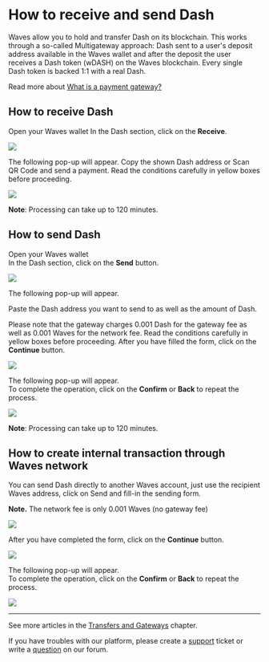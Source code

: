 # How to receive and send Dash

Waves allow you to hold and transfer Dash on its blockchain. This works through a so-called Multigateway approach: Dash sent to a user's deposit address available in the Waves wallet and after the deposit the user receives a Dash token \(wDASH\) on the Waves blockchain. Every single Dash token is backed 1:1 with a real Dash.

Read more about [What is a payment gateway?](/waves-client/frequently-asked-questions-faq/transfers-and-gateways/payment-gateway.md)

## **How to receive Dash**

Open your Waves wallet
In the Dash section, click on the **Receive**.

![](/_assets/dash_transfers_01.png)

The following pop-up will appear.
Copy the shown Dash address or Scan QR Code and send a payment.
Read the conditions carefully in yellow boxes before proceeding.

![](/_assets/dash_transfers_02.png)

**Note**: Processing can take up to 120 minutes.

## **How to send Dash**

Open your Waves wallet  
In the Dash section, click on the **Send** button.

![](/_assets/dash_transfers_03.png)

The following pop-up will appear.

Paste the Dash address you want to send to as well as the amount of Dash.

Please note that the gateway charges 0.001 Dash for the gateway fee as well as 0.001 Waves for the network fee. Read the conditions carefully in yellow boxes before proceeding.
After you have filled the form, click on the **Continue** button.

![](/_assets/dash_transfers_04.png)

The following pop-up will appear.  
To complete the operation, click on the **Confirm** or **Back** to repeat the process.

![](/_assets/dash_transfers_05.png)

**Note**: Processing can take up to 120 minutes.

## **How to create internal transaction through Waves network**

You can send Dash directly to another Waves account, just use the recipient Waves address, click on Send and fill-in the sending form.

**Note.** The network fee is only 0.001 Waves \(no gateway fee\)

![](/_assets/dash_transfers_06.png)

After you have completed the form, click on the **Continue** button.

![](/_assets/dash_transfers_07.png)

The following pop-up will appear.  
To complete the operation, click on the **Confirm** or **Back** to repeat the process.

![](/_assets/dash_transfers_08.png)

___

See more articles in the [Transfers and Gateways](/waves-client/wallet-management.md) chapter.

If you have troubles with our platform, please create a [support](https://support.wavesplatform.com/) ticket or write a [question](https://forum.wavesplatform.com/) on our forum.
